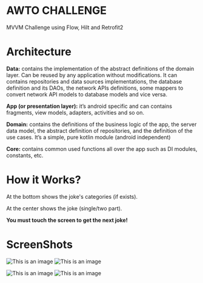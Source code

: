 # AWTO CHALLENGE

MVVM Challenge using Flow, Hilt and Retrofit2

# Architecture

**Data:** contains the implementation of the abstract definitions of the domain layer. Can be reused by any application without modifications. It can contains repositories and data sources implementations, the database definition and its DAOs, the network APIs definitions, some mappers to convert network API models to database models and vice versa.

**App (or presentation layer):** it’s android specific and can contains fragments, view models, adapters, activities and so on.

**Domain:** contains the definitions of the business logic of the app, the server data model, the abstract definition of repositories, and the definition of the use cases. It’s a simple, pure kotlin module (android independent)

**Core:** contains common used functions all over the app such as DI modules, constants, etc.


# How it Works?

At the bottom shows the joke's categories (if exists).

At the center shows the joke (single/two part).

**You must touch the screen to get the next joke!**


# ScreenShots

![This is an image](https://i.postimg.cc/VsC7YdXg/Screenshot-2022-04-05-00-11-53-89-952417890375f90ac8541a0a8b1def2f.jpg) ![This is an image](https://i.postimg.cc/Hs16jd2g/Screenshot-2022-04-05-00-12-01-86-952417890375f90ac8541a0a8b1def2f.jpg)

![This is an image](https://i.postimg.cc/Hs0ByRZ7/Screenshot-2022-04-05-00-12-05-81-952417890375f90ac8541a0a8b1def2f.jpg) ![This is an image](https://i.postimg.cc/fRw5jCpq/Screenshot-2022-04-05-00-12-11-51-952417890375f90ac8541a0a8b1def2f.jpg)


